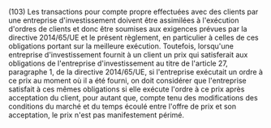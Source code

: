 (103) Les transactions pour compte propre effectuées avec des clients par une entreprise d'investissement doivent être assimilées à l'exécution d'ordres de clients et donc être soumises aux exigences prévues par la directive 2014/65/UE et le présent règlement, en particulier à celles de ces obligations portant sur la meilleure exécution. Toutefois, lorsqu'une entreprise d'investissement fournit à un client un prix qui satisferait aux obligations de l'entreprise d'investissement au titre de l'article 27, paragraphe 1, de la directive 2014/65/UE, si l'entreprise exécutait un ordre à ce prix au moment où il a été fourni, on doit considérer que l'entreprise satisfait à ces mêmes obligations si elle exécute l'ordre à ce prix après acceptation du client, pour autant que, compte tenu des modifications des conditions du marché et du temps écoulé entre l'offre de prix et son acceptation, le prix n'est pas manifestement périmé.